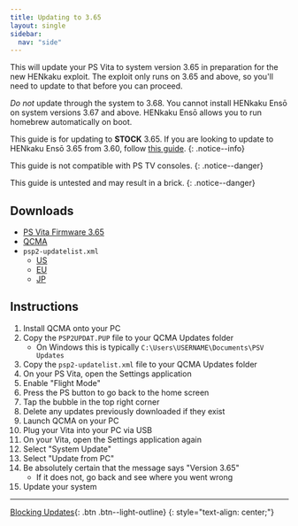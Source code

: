 ```yaml
---
title: Updating to 3.65
layout: single
sidebar:
  nav: "side"
---
```


This will update your PS Vita to system version 3.65 in preparation for the new HENkaku exploit. The exploit only runs on 3.65 and above, so you'll need to update to that before you can proceed.

*Do not* update through the system to 3.68. You cannot install HENkaku Ensō on system versions 3.67 and above. HENkaku Ensō allows you to run homebrew automatically on boot.

This guide is for updating to **STOCK** 3.65. If you are looking to update to HENkaku Ensō 3.65 from 3.60, follow [this guide](/more/updating-to-henkaku-enso-3.65).
{: .notice--info}

This guide is not compatible with PS TV consoles.
{: .notice--danger}

This guide is untested and may result in a brick.
{: .notice--danger}

## Downloads

- [PS Vita Firmware 3.65](https://github.com/TheOfficialFloW/update365/releases/download/v1.0/PSP2UPDAT.PUP)
- [QCMA](https://codestation.github.io/qcma/)
- `psp2-updatelist.xml`
	- <a href="/assets/files/us/psp2-updatelist.xml" download>US</a>
	- <a href="/assets/files/eu/psp2-updatelist.xml" download>EU</a>
	- <a href="/assets/files/jp/psp2-updatelist.xml" download>JP</a>

## Instructions

1. Install QCMA onto your PC
1. Copy the `PSP2UPDAT.PUP` file to your QCMA Updates folder
	- On Windows this is typically `C:\Users\USERNAME\Documents\PSV Updates`
1. Copy the `psp2-updatelist.xml` file to your QCMA Updates folder
1. On your PS Vita, open the Settings application
1. Enable "Flight Mode"
1. Press the PS button to go back to the home screen
1. Tap the bubble in the top right corner
1. Delete any updates previously downloaded if they exist
1. Launch QCMA on your PC
1. Plug your Vita into your PC via USB
1. On your Vita, open the Settings application again
1. Select "System Update"
1. Select "Update from PC"
1. Be absolutely certain that the message says "Version 3.65"
	- If it does not, go back and see where you went wrong
1. Update your system

---
[Blocking Updates](/guide/blocking-updates){: .btn .btn--light-outline}
{: style="text-align: center;"}
